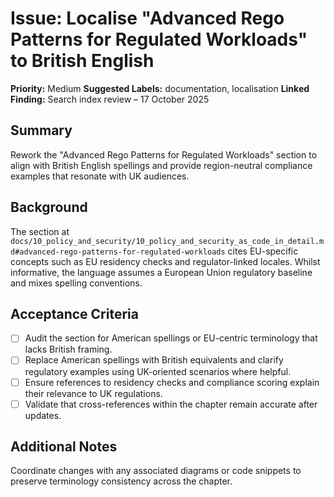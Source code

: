 # Issue: Localise "Advanced Rego Patterns for Regulated Workloads" to British English

**Priority:** Medium
**Suggested Labels:** documentation, localisation
**Linked Finding:** Search index review – 17 October 2025

## Summary
Rework the "Advanced Rego Patterns for Regulated Workloads" section to align with British English spellings and provide region-neutral compliance examples that resonate with UK audiences.

## Background
The section at `docs/10_policy_and_security/10_policy_and_security_as_code_in_detail.md#advanced-rego-patterns-for-regulated-workloads` cites EU-specific concepts such as EU residency checks and regulator-linked locales. Whilst informative, the language assumes a European Union regulatory baseline and mixes spelling conventions.

## Acceptance Criteria
- [ ] Audit the section for American spellings or EU-centric terminology that lacks British framing.
- [ ] Replace American spellings with British equivalents and clarify regulatory examples using UK-oriented scenarios where helpful.
- [ ] Ensure references to residency checks and compliance scoring explain their relevance to UK regulations.
- [ ] Validate that cross-references within the chapter remain accurate after updates.

## Additional Notes
Coordinate changes with any associated diagrams or code snippets to preserve terminology consistency across the chapter.
